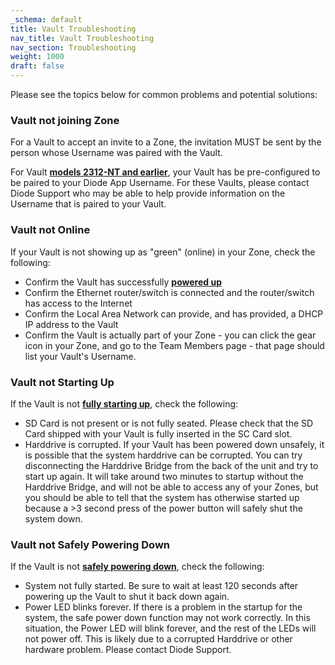 ```yaml
---
_schema: default
title: Vault Troubleshooting
nav_title: Vault Troubleshooting
nav_section: Troubleshooting
weight: 1000
draft: false
---
```

Please see the topics below for common problems and potential solutions:

### **Vault not joining Zone**

For a Vault to accept an invite to a Zone, the invitation MUST be sent by the person whose Username was paired with the Vault.

For Vault <a href="https://support.diode.io/article/d0olggkxvi" target="_blank" rel="noopener"><strong>models 2312-NT and earlier</strong></a>, your Vault has be pre-configured to be paired to your Diode App Username. For these Vaults, please contact Diode Support who may be able to help provide information on the Username that is paired to your Vault.

### **Vault not Online**

If your Vault is not showing up as "green" (online) in your Zone, check the following:

* Confirm the Vault has successfully <a href="https://support.diode.io/article/t5an07lbbx" target="_blank" rel="noopener"><strong>powered up</strong></a>
* Confirm the Ethernet router/switch is connected and the router/switch has access to the Internet
* Confirm the Local Area Network can provide, and has provided, a DHCP IP address to the Vault
* Confirm the Vault is actually part of your Zone - you can click the gear icon in your Zone, and go to the Team Members page - that page should list your Vault's Username.

### **Vault not Starting Up**

If the Vault is not <a href="https://support.diode.io/article/t5an07lbbx" target="_blank" rel="noopener"><strong>fully starting up</strong></a>, check the following:

* SD Card is not present or is not fully seated. Please check that the SD Card shipped with your Vault is fully inserted in the SC Card slot.
* Harddrive is corrupted. If your Vault has been powered down unsafely, it is possible that the system harddrive can be corrupted. You can try disconnecting the Harddrive Bridge from the back of the unit and try to start up again. It will take around two minutes to startup without the Harddrive Bridge, and will not be able to access any of your Zones, but you should be able to tell that the system has otherwise started up because a &gt;3 second press of the power button will safely shut the system down.

### **Vault not Safely Powering Down**

If the Vault is not <a href="https://support.diode.io/article/t5an07lbbx" target="_blank" rel="noopener"><strong>safely powering down</strong></a>, check the following:

* System not fully started. Be sure to wait at least 120 seconds after powering up the Vault to shut it back down again.
* Power LED blinks forever. If there is a problem in the startup for the system, the safe power down function may not work correctly. In this situation, the Power LED will blink forever, and the rest of the LEDs will not power off. This is likely due to a corrupted Harddrive or other hardware problem. Please contact Diode Support.